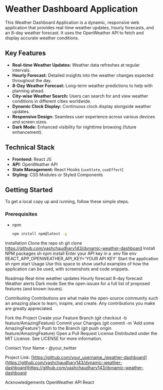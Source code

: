 # Weather Dashboard Application

This Weather Dashboard Application is a dynamic, responsive web application that provides real-time weather updates, hourly forecasts, and an 8-day weather forecast. It uses the OpenWeather API to fetch and display accurate weather conditions.

## Key Features

- **Real-time Weather Updates:** Weather data refreshes at regular intervals.
- **Hourly Forecast:** Detailed insights into the weather changes expected throughout the day.
- **8-Day Weather Forecast:** Long-term weather predictions to help with planning ahead.
- **City-wise Weather Search:** Users can search for and view weather conditions in different cities worldwide.
- **Dynamic Clock Display:** Continuous clock display alongside weather updates.
- **Responsive Design:** Seamless user experience across various devices and screen sizes.
- **Dark Mode:** Enhanced visibility for nighttime browsing (future enhancement).

## Technical Stack

- **Frontend:** React JS
- **API:** OpenWeather API
- **State Management:** React Hooks (`useState`, `useEffect`)
- **Styling:** CSS Modules or Styled Components

## Getting Started

To get a local copy up and running, follow these simple steps.

### Prerequisites

- npm
  ```sh
  npm install npm@latest -g
Installation
Clone the repo
sh
git clone https://github.com/yashchaudhary143/dynamic-weather-dashboard
Install NPM packages
sh
npm install
Enter your API key in a .env file
env
REACT_APP_OPENWEATHER_API_KEY='YOUR API KEY'
Start the application
sh
npm start
Usage
Use this space to show useful examples of how the application can be used, with screenshots and code snippets.

Roadmap
 Real-time weather updates
 Hourly forecast
 8-day forecast
 Weather alerts
 Dark mode
See the open issues for a full list of proposed features (and known issues).

Contributing
Contributions are what make the open-source community such an amazing place to learn, inspire, and create. Any contributions you make are greatly appreciated.

Fork the Project
Create your Feature Branch (git checkout -b feature/AmazingFeature)
Commit your Changes (git commit -m 'Add some AmazingFeature')
Push to the Branch (git push origin feature/AmazingFeature)
Open a Pull Request
License
Distributed under the MIT License. See LICENSE for more information.

Contact
Your Name - @your_twitter

Project Link: [https://github.com/your_username_/weather-dashboard](https://github.com/yashchaudhary143/dynamic-weather-dashboard)https://github.com/yashchaudhary143/dynamic-weather-dashboard

Acknowledgements
OpenWeather API
React
